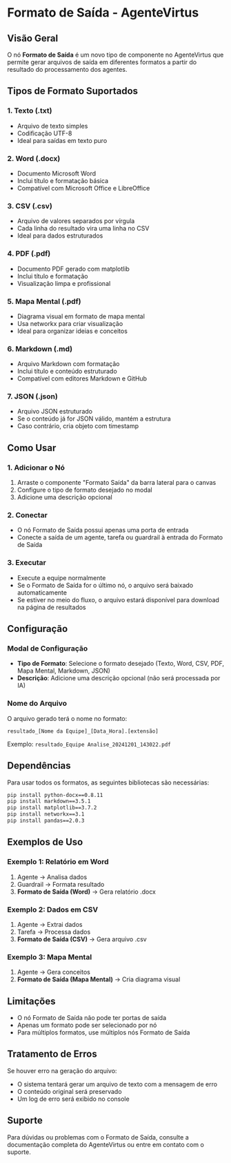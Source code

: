 # Formato de Saída - AgenteVirtus

## Visão Geral

O nó **Formato de Saída** é um novo tipo de componente no AgenteVirtus que permite gerar arquivos de saída em diferentes formatos a partir do resultado do processamento dos agentes.

## Tipos de Formato Suportados

### 1. Texto (.txt)
- Arquivo de texto simples
- Codificação UTF-8
- Ideal para saídas em texto puro

### 2. Word (.docx)
- Documento Microsoft Word
- Inclui título e formatação básica
- Compatível com Microsoft Office e LibreOffice

### 3. CSV (.csv)
- Arquivo de valores separados por vírgula
- Cada linha do resultado vira uma linha no CSV
- Ideal para dados estruturados

### 4. PDF (.pdf)
- Documento PDF gerado com matplotlib
- Inclui título e formatação
- Visualização limpa e profissional

### 5. Mapa Mental (.pdf)
- Diagrama visual em formato de mapa mental
- Usa networkx para criar visualização
- Ideal para organizar ideias e conceitos

### 6. Markdown (.md)
- Arquivo Markdown com formatação
- Inclui título e conteúdo estruturado
- Compatível com editores Markdown e GitHub

### 7. JSON (.json)
- Arquivo JSON estruturado
- Se o conteúdo já for JSON válido, mantém a estrutura
- Caso contrário, cria objeto com timestamp

## Como Usar

### 1. Adicionar o Nó
1. Arraste o componente "Formato Saída" da barra lateral para o canvas
2. Configure o tipo de formato desejado no modal
3. Adicione uma descrição opcional

### 2. Conectar
- O nó Formato de Saída possui apenas uma porta de entrada
- Conecte a saída de um agente, tarefa ou guardrail à entrada do Formato de Saída

### 3. Executar
- Execute a equipe normalmente
- Se o Formato de Saída for o último nó, o arquivo será baixado automaticamente
- Se estiver no meio do fluxo, o arquivo estará disponível para download na página de resultados

## Configuração

### Modal de Configuração
- **Tipo de Formato**: Selecione o formato desejado (Texto, Word, CSV, PDF, Mapa Mental, Markdown, JSON)
- **Descrição**: Adicione uma descrição opcional (não será processada por IA)

### Nome do Arquivo
O arquivo gerado terá o nome no formato:
```
resultado_[Nome da Equipe]_[Data_Hora].[extensão]
```

Exemplo: `resultado_Equipe Analise_20241201_143022.pdf`

## Dependências

Para usar todos os formatos, as seguintes bibliotecas são necessárias:

```bash
pip install python-docx==0.8.11
pip install markdown==3.5.1
pip install matplotlib==3.7.2
pip install networkx==3.1
pip install pandas==2.0.3
```

## Exemplos de Uso

### Exemplo 1: Relatório em Word
1. Agente → Analisa dados
2. Guardrail → Formata resultado
3. **Formato de Saída (Word)** → Gera relatório .docx

### Exemplo 2: Dados em CSV
1. Agente → Extrai dados
2. Tarefa → Processa dados
3. **Formato de Saída (CSV)** → Gera arquivo .csv

### Exemplo 3: Mapa Mental
1. Agente → Gera conceitos
2. **Formato de Saída (Mapa Mental)** → Cria diagrama visual

## Limitações

- O nó Formato de Saída não pode ter portas de saída
- Apenas um formato pode ser selecionado por nó
- Para múltiplos formatos, use múltiplos nós Formato de Saída

## Tratamento de Erros

Se houver erro na geração do arquivo:
- O sistema tentará gerar um arquivo de texto com a mensagem de erro
- O conteúdo original será preservado
- Um log de erro será exibido no console

## Suporte

Para dúvidas ou problemas com o Formato de Saída, consulte a documentação completa do AgenteVirtus ou entre em contato com o suporte. 